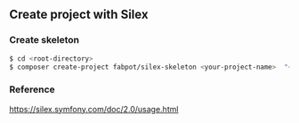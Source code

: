 ## Create project with Silex

### Create skeleton
```bash
$ cd <root-directory>
$ composer create-project fabpot/silex-skeleton <your-project-name>  "~2.0"
```

### Reference
https://silex.symfony.com/doc/2.0/usage.html